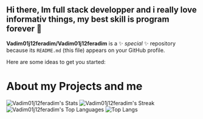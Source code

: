 ## Hi there, Im full stack developper and i really love informativ things, my best skill is program forever 👋

**Vadim01j12feradim/Vadim01j12feradim** is a ✨ _special_ ✨ repository because its `README.md` (this file) appears on your GitHub profile.

Here are some ideas to get you started:
# About my Projects and me
![Vadim01j12feradim's Stats](https://github-readme-stats.vercel.app/api?username=Vadim01j12feradim&theme=dark&show_icons=true&hide_border=false&count_private=true)
![Vadim01j12feradim's Streak](https://github-readme-streak-stats.herokuapp.com/?user=Vadim01j12feradim&theme=dark&hide_border=false)
![Vadim01j12feradim's Top Languages](https://github-readme-stats.vercel.app/api/top-langs/?username=Vadim01j12feradim&theme=dark&show_icons=true&hide_border=false&layout=compact)
![Top Langs](https://github-readme-stats.vercel.app/api/top-langs/?username=Vadim01j12feradim&hide_progress=true)

